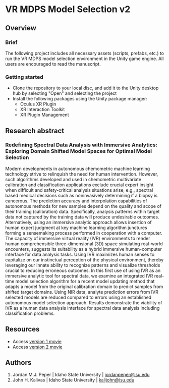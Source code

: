 # VR MDPS Model Selection v2
## Overview
### Brief
The following project includes all necessary assets (scripts, prefabs, etc.) to run the VR MDPS model selection environment in the Unity game engine. All users are encouraged to read the manuscript.
### Getting started
* Clone the repository to your local disc, and add it to the Unity desktop hub by selecting "Open" and selecting the project
* Install the following packages using the Unity package manager:
  * Oculus XR Plugin
  * XR Interaction Toolkit
  * XR Plugin Management
## Research abstract
### Redefining Spectral Data Analysis with Immersive Analytics: Exploring Domain Shifted Model Spaces for Optimal Model Selection
Modern developments in autonomous chemometric machine learning technology strive to relinquish the need for human intervention. However, such algorithms developed and used in chemometric multivariate calibration and classification applications exclude crucial expert insight when difficult and safety-critical analysis situations arise, e.g., spectral based medical decisions such as noninvasively determining if a biopsy is cancerous. The prediction accuracy and interpolation capabilities of autonomous methods for new samples depend on the quality and scope of their training (calibration) data. Specifically, analysis patterns within target data not captured by the training data will produce undesirable outcomes. Alternatively, using an immersive analytic approach allows insertion of human expert judgment at key machine learning algorithm junctures forming a sensemaking process performed in cooperation with a computer. The capacity of immersive virtual reality (IVR) environments to render human comprehensible three-dimensional (3D) space simulating real-world encounters, suggests its suitability as a hybrid immersive human-computer interface for data analysis tasks. Using IVR maximizes human senses to capitalize on our instinctual perception of the physical environment, thereby leveraging our innate ability to recognize patterns and visualize thresholds crucial to reducing erroneous outcomes. In this first use of using IVR as an immersive analytic tool for spectral data, we examine an integrated IVR real-time model selection algorithm for a recent model updating method that adapts a model from the original calibration domain to predict samples from shifted target domains. Using NIR data, analyte prediction errors from IVR selected models are reduced compared to errors using an established autonomous model selection approach. Results demonstrate the viability of IVR as a human data analysis interface for spectral data analysis including classification problems. 
## Resources
* Access [version 1 movie](https://youtu.be/6OcYhc3iI7Y?si=Uj26LH6ImHfFtWjo)
* Access [version 2 movie](https://www.youtube.com/watch?v=jI9F4CSUSxo)
## Authors
1. Jordan M.J. Peper | Idaho State University | jordanpeper@isu.edu
2. John H. Kalivas | Idaho State University | kalijohn@isu.edu
